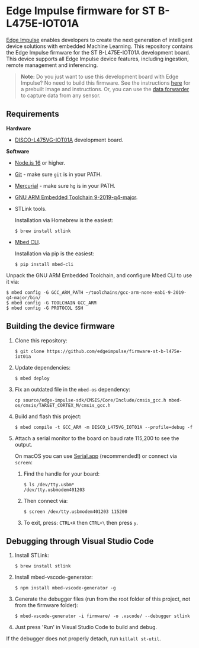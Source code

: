 # Edge Impulse firmware for ST B-L475E-IOT01A

[Edge Impulse](https://www.edgeimpulse.com) enables developers to create the next generation of intelligent device solutions with embedded Machine Learning. This repository contains the Edge Impulse firmware for the ST B-L475E-IOT01A development board. This device supports all Edge Impulse device features, including ingestion, remote management and inferencing.

> **Note:** Do you just want to use this development board with Edge Impulse? No need to build this firmware. See the instructions [here](https://docs.edgeimpulse.com/docs/unboxing-the-st-b-l475e-iot01a) for a prebuilt image and instructions. Or, you can use the [data forwarder](https://docs.edgeimpulse.com/docs/cli-data-forwarder) to capture data from any sensor.

## Requirements

**Hardware**

* [DISCO-L475VG-IOT01A](https://os.mbed.com/platforms/ST-Discovery-L475E-IOT01A/) development board.

**Software**

* [Node.js 16](https://nodejs.org/en/download/) or higher.
* [Git](https://git-scm.com/downloads) - make sure `git` is in your PATH.
* [Mercurial](https://www.mercurial-scm.org) - make sure `hg` is in your PATH.
* [GNU ARM Embedded Toolchain 9-2019-q4-major](https://developer.arm.com/tools-and-software/open-source-software/developer-tools/gnu-toolchain/gnu-rm/downloads).
* STLink tools.

    Installation via Homebrew is the easiest:

    ```
    $ brew install stlink
    ```

* [Mbed CLI](https://github.com/ARMmbed/mbed-cli).

    Installation via pip is the easiest:

    ```
    $ pip install mbed-cli
    ```

Unpack the GNU ARM Embedded Toolchain, and configure Mbed CLI to use it via:

```
$ mbed config -G GCC_ARM_PATH ~/toolchains/gcc-arm-none-eabi-9-2019-q4-major/bin/
$ mbed config -G TOOLCHAIN GCC_ARM
$ mbed config -G PROTOCOL SSH
```

## Building the device firmware

1. Clone this repository:

    ```
    $ git clone https://github.com/edgeimpulse/firmware-st-b-l475e-iot01a
    ```

1. Update dependencies:

    ```
    $ mbed deploy
    ```

1. Fix an outdated file in the `mbed-os` dependency:

    ```
    cp source/edge-impulse-sdk/CMSIS/Core/Include/cmsis_gcc.h mbed-os/cmsis/TARGET_CORTEX_M/cmsis_gcc.h
    ```

1. Build and flash this project:

    ```
    $ mbed compile -t GCC_ARM -m DISCO_L475VG_IOT01A --profile=debug -f
    ```

1. Attach a serial monitor to the board on baud rate 115,200 to see the output.

    On macOS you can use [Serial.app](https://www.decisivetactics.com/products/serial/) (recommended!) or connect via `screen`:

    1. Find the handle for your board:

        ```
        $ ls /dev/tty.usbm*
        /dev/tty.usbmodem401203
        ```

    1. Then connect via:

        ```
        $ screen /dev/tty.usbmodem401203 115200
        ```

    1. To exit, press: `CTRL+A` then `CTRL+\` then press `y`.

## Debugging through Visual Studio Code

1. Install STLink:

    ```
    $ brew install stlink
    ```

1. Install mbed-vscode-generator:

    ```
    $ npm install mbed-vscode-generator -g
    ```

1. Generate the debugger files (run from the root folder of this project, not from the firmware folder):

    ```
    $ mbed-vscode-generator -i firmware/ -o .vscode/ --debugger stlink
    ```

1. Just press 'Run' in Visual Studio Code to build and debug.

If the debugger does not properly detach, run `killall st-util`.
